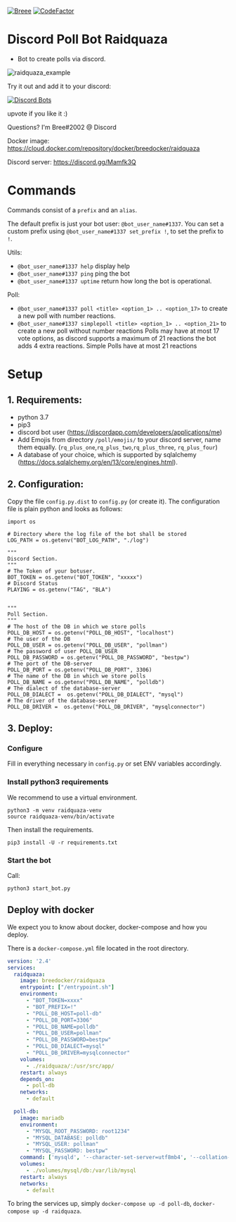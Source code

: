 [![Breee](https://circleci.com/gh/Breee/raidquaza.svg?style=svg)](https://app.circleci.com/pipelines/github/Breee/raidquaza)
[![CodeFactor](https://www.codefactor.io/repository/github/breee/raidquaza/badge)](https://www.codefactor.io/repository/github/breee/raidquaza)

# Discord Poll Bot Raidquaza
- Bot to create polls via discord.

![raidquaza_example](https://s18.directupload.net/images/190713/g6ob9ptw.jpg)

Try it out and add it to your discord:

[![Discord Bots](https://top.gg/api/widget/410240526701559829.svg)](https://top.gg/bot/410240526701559829)

upvote if you like it :)

Questions? I'm Bree#2002 @ Discord


Docker image:  https://cloud.docker.com/repository/docker/breedocker/raidquaza

Discord server: https://discord.gg/Mamfk3Q


# Commands
Commands consist of a `prefix` and an `alias`.

The default prefix is just your bot user: `@bot_user_name#1337`. 
You can set a custom prefix using `@bot_user_name#1337 set_prefix !`, to set the prefix to `!`. 

Utils:
- `@bot_user_name#1337 help` display help
- `@bot_user_name#1337 ping` ping the bot
- `@bot_user_name#1337 uptime` return how long the bot is operational.

Poll:
- `@bot_user_name#1337 poll <title> <option_1> .. <option_17>` to create a new poll with number reactions.
- `@bot_user_name#1337 simplepoll <title> <option_1> .. <option_21>`  to create a new poll without number reactions
Polls may have at most 17 vote options, as discord supports a maximum of 21 reactions the bot adds 4 extra reactions.
Simple Polls have at most 21 reactions

# Setup

## 1. Requirements: 
- python 3.7
- pip3
- discord bot user (https://discordapp.com/developers/applications/me)
- Add Emojis from directory `/poll/emojis/` to your discord server, name them equally. (`rq_plus_one`,`rq_plus_two`,`rq_plus_three`, `rq_plus_four`)
- A database of your choice, which is supported by sqlalchemy (https://docs.sqlalchemy.org/en/13/core/engines.html).


## 2. Configuration:
Copy the file `config.py.dist` to `config.py` (or create it). 
The configuration file is plain python and looks as follows: 

```
import os

# Directory where the log file of the bot shall be stored
LOG_PATH = os.getenv("BOT_LOG_PATH", "./log")

"""
Discord Section.
"""
# The Token of your botuser.
BOT_TOKEN = os.getenv("BOT_TOKEN", "xxxxx")
# Discord Status
PLAYING = os.getenv("TAG", "BLA")


"""
Poll Section.
"""
# The host of the DB in which we store polls
POLL_DB_HOST = os.getenv("POLL_DB_HOST", "localhost")
# The user of the DB
POLL_DB_USER = os.getenv("POLL_DB_USER", "pollman")
# The password of user POLL_DB_USER
POLL_DB_PASSWORD = os.getenv("POLL_DB_PASSWORD", "bestpw")
# The port of the DB-server
POLL_DB_PORT = os.getenv("POLL_DB_PORT", 3306)
# The name of the DB in which we store polls
POLL_DB_NAME = os.getenv("POLL_DB_NAME", "polldb")
# The dialect of the database-server
POLL_DB_DIALECT =  os.getenv("POLL_DB_DIALECT", "mysql")
# The driver of the database-server
POLL_DB_DRIVER =  os.getenv("POLL_DB_DRIVER", "mysqlconnector")
```

## 3. Deploy:
### Configure
Fill in everything necessary in `config.py` or set ENV variables accordingly.

### Install python3 requirements
We recommend to use a virtual environment.
```
python3 -m venv raidquaza-venv
source raidquaza-venv/bin/activate
```

Then install the requirements.
```
pip3 install -U -r requirements.txt
```

### Start the bot
Call:
```
python3 start_bot.py
```

## Deploy with docker
We expect you to know about docker, docker-compose and how you deploy.

There is a `docker-compose.yml` file located in the root directory.

```yaml
version: '2.4'
services:
  raidquaza:
    image: breedocker/raidquaza
    entrypoint: ["/entrypoint.sh"]
    environment:
      - "BOT_TOKEN=xxxx"
      - "BOT_PREFIX=!"
      - "POLL_DB_HOST=poll-db"
      - "POLL_DB_PORT=3306"
      - "POLL_DB_NAME=polldb"
      - "POLL_DB_USER=pollman"
      - "POLL_DB_PASSWORD=bestpw"
      - "POLL_DB_DIALECT=mysql"
      - "POLL_DB_DRIVER=mysqlconnector"
    volumes:
      - ./raidquaza/:/usr/src/app/
    restart: always
    depends_on:
      - poll-db
    networks:
      - default

  poll-db:
    image: mariadb
    environment:
      - "MYSQL_ROOT_PASSWORD: root1234"
      - "MYSQL_DATABASE: polldb"
      - "MYSQL_USER: pollman"
      - "MYSQL_PASSWORD: bestpw"
    command: ['mysqld', '--character-set-server=utf8mb4', '--collation-server=utf8mb4_unicode_ci']
    volumes:
      - ./volumes/mysql/db:/var/lib/mysql
    restart: always
    networks:
      - default
``` 

To bring the services up, simply `docker-compose up -d poll-db`, `docker-compose up -d raidquaza`.
